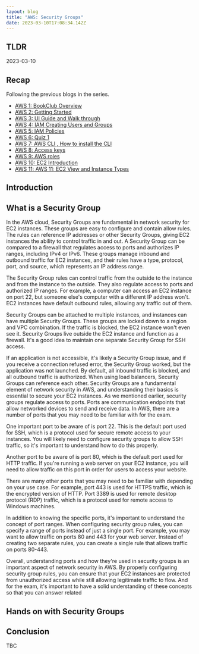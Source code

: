 ```yaml
---
layout: blog
title: "AWS: Security Groups"
date: 2023-03-10T17:08:34.142Z
---
```


## TLDR

2023-03-10

## Recap

Following the previous blogs in the series.

- [AWS 1: BookClub Overview](https://magicishaqblog.netlify.app/aws/)
- [AWS 2: Getting Started](https://magicishaqblog.netlify.app/2023-01-23-aws-2-getting-started/)
- [AWS 3: UI Guide and Walk through](https://magicishaqblog.netlify.app/2023-01-27-aws-3-UI-guide-and-walkthrough)
- [AWS 4: IAM Creating Users and Groups](https://magicishaqblog.netlify.app/2023-01-28-aws-4-IAM)
- [AWS 5: IAM Policies](https://magicishaqblog.netlify.app/2023-02-03-aws-5-IAM-polices)
- [AWS 6: Quiz 1 ](https://magicishaqblog.netlify.app/aws-quiz-one)
- [AWS 7: AWS CLI , How to install the CLI](https://magicishaqblog.netlify.app/2023-10-03-aws-7-cli)
- [AWS 8: Access keys](https://magicishaqblog.netlify.app/2023-10-03-aws-8-access-keys)
- [AWS 9: AWS roles](https://magicishaqblog.netlify.app/2023-02-17-aws-9-roles)
- [AWS 10: EC2 Introduction](https://magicishaqblog.netlify.app/2023-02-24-aws-10-EC2/)
- [AWS 11: AWS 11: EC2 View and Instance Types](TBC)

## Introduction

## What is a Security Group

In the AWS cloud, Security Groups are fundamental in network security for EC2 instances. These groups are easy to configure and contain allow rules. The rules can reference IP addresses or other Security Groups, giving EC2 instances the ability to control traffic in and out. A Security Group can be compared to a firewall that regulates access to ports and authorizes IP ranges, including IPv4 or IPv6. These groups manage inbound and outbound traffic for EC2 instances, and their rules have a type, protocol, port, and source, which represents an IP address range.

The Security Group rules can control traffic from the outside to the instance and from the instance to the outside. They also regulate access to ports and authorized IP ranges. For example, a computer can access an EC2 instance on port 22, but someone else's computer with a different IP address won't. EC2 instances have default outbound rules, allowing any traffic out of them.

Security Groups can be attached to multiple instances, and instances can have multiple Security Groups. These groups are locked down to a region and VPC combination. If the traffic is blocked, the EC2 instance won't even see it. Security Groups live outside the EC2 instance and function as a firewall. It's a good idea to maintain one separate Security Group for SSH access.

If an application is not accessible, it's likely a Security Group issue, and if you receive a connection refused error, the Security Group worked, but the application was not launched. By default, all inbound traffic is blocked, and all outbound traffic is authorized. When using load balancers, Security Groups can reference each other. Security Groups are a fundamental element of network security in AWS, and understanding their basics is essential to secure your EC2 instances.
As we mentioned earlier, security groups regulate access to ports. Ports are communication endpoints that allow networked devices to send and receive data. In AWS, there are a number of ports that you may need to be familiar with for the exam.

One important port to be aware of is port 22. This is the default port used for SSH, which is a protocol used for secure remote access to your instances. You will likely need to configure security groups to allow SSH traffic, so it's important to understand how to do this properly.

Another port to be aware of is port 80, which is the default port used for HTTP traffic. If you're running a web server on your EC2 instance, you will need to allow traffic on this port in order for users to access your website.

There are many other ports that you may need to be familiar with depending on your use case. For example, port 443 is used for HTTPS traffic, which is the encrypted version of HTTP. Port 3389 is used for remote desktop protocol (RDP) traffic, which is a protocol used for remote access to Windows machines.

In addition to knowing the specific ports, it's important to understand the concept of port ranges. When configuring security group rules, you can specify a range of ports instead of just a single port. For example, you may want to allow traffic on ports 80 and 443 for your web server. Instead of creating two separate rules, you can create a single rule that allows traffic on ports 80-443.

Overall, understanding ports and how they're used in security groups is an important aspect of network security in AWS. By properly configuring security group rules, you can ensure that your EC2 instances are protected from unauthorized access while still allowing legitimate traffic to flow. And for the exam, it's important to have a solid understanding of these concepts so that you can answer related

## Hands on with Security Groups

## Conclusion

TBC
